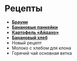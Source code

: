 # Рецепты

- [**Брауни**](brownie.md)
- [**Банановые панкейки**](banana_panacakes.md)
- [**Картофель «Айдахо»**](aidaho.md)
- [**Банановый хлеб**](banana_bread.md)
- Новый рецепт
- Молоко с хлебом для клона
- Горячий чай основная ветка
